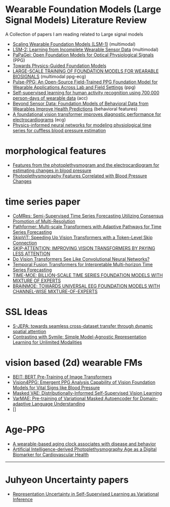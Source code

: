 # Wearable Foundation Models (Large Signal Models) Literature Review
A Collection of papers I am reading related to Large signal models 
- [Scaling Wearable Foundation Models (LSM-1)](https://arxiv.org/abs/2410.13638) (multimodal)
- [LSM-2: Learning from Incomplete Wearable Sensor Data](https://arxiv.org/pdf/2506.05321) (multimodal)
- [PaPaGei: Open Foundation Models for Optical Physiological Signals](https://openreview.net/forum?id=kYwTmlq6Vn) (PPG)
- [Towards Physics-Guided Foundation Models](https://arxiv.org/abs/2502.15013v1)
- [LARGE-SCALE TRAINING OF FOUNDATION MODELS FOR WEARABLE BIOSIGNALS](https://arxiv.org/abs/2312.05409) (multimodal ppg-ecg)
- [Pulse-PPG: An Open-Source Field-Trained PPG Foundation Model for Wearable Applications Across Lab and Field Settings](https://arxiv.org/abs/2502.01108v1) (ppg)
- [Self-supervised learning for human activity recognition using 700,000 person-days of wearable data](https://www.nature.com/articles/s41746-024-01062-3#further-reading) (acc)
- [Beyond Sensor Data: Foundation Models of Behavioral Data from Wearables Improve Health Predictions](https://openreview.net/forum?id=DtVVltU1ak) (behavioral features)
- [A foundational vision transformer improves diagnostic performance for electrocardiograms](https://www.nature.com/articles/s41746-023-00840-9) (ecg)
- [Physics-informed neural networks for modeling physiological time series for cuffless blood pressure estimation](https://www.nature.com/articles/s41746-023-00853-4#Sec2) 

# morphological features 
- [Features from the photoplethysmogram and the electrocardiogram for estimating changes in blood pressure](https://www.nature.com/articles/s41598-022-27170-2)
- [Photoplethysmography Features Correlated with Blood Pressure Changes](https://www.mdpi.com/2075-4418/14/20/2309)

# time series paper
- [CoMRes: Semi-Supervised Time Series Forecasting Utilizing Consensus Promotion of Multi-Resolution](https://openreview.net/forum?id=bRa4JLPzii&noteId=iI7xlVG9pG)
- [Pathformer: Multi-scale Transformers with Adaptive Pathways for Time Series Forecasting](https://arxiv.org/abs/2402.05956)
- [SkipViT: Speeding Up Vision Transformers with a Token-Level Skip Connection](https://arxiv.org/pdf/2401.15293)
- [SKIP-ATTENTION: IMPROVING VISION TRANSFORMERS BY PAYING LESS ATTENTION](https://openreview.net/pdf?id=vI95kcLAoU)
- [Do Vision Transformers See Like Convolutional Neural Networks?](https://proceedings.neurips.cc/paper/2021/file/652cf38361a209088302ba2b8b7f51e0-Paper.pdf)
- [Temporal Fusion Transformers for Interpretable Multi-horizon Time Series Forecasting](https://arxiv.org/pdf/1912.09363)
- [TIME-MOE: BILLION-SCALE TIME SERIES FOUNDATION MODELS WITH MIXTURE OF EXPERTS](https://arxiv.org/pdf/2409.16040)
- [BRAINMOE: TOWARDS UNIVERSAL EEG FOUNDATION MODELS WITH CHANNEL-WISE MIXTURE-OF-EXPERTS](https://openreview.net/attachment?id=hWyeiVFZ0q&name=pdf)

# SSL Ideas
- [S-JEPA: towards seamless cross-dataset transfer through dynamic spatial attention](https://arxiv.org/abs/2403.11772)
- [Contrasting with Symile: Simple Model-Agnostic Representation Learning for Unlimited Modalities](https://arxiv.org/pdf/2411.01053)

# vision based (2d) wearable FMs
- [BEIT: BERT Pre-Training of Image Transformers](https://arxiv.org/abs/2106.08254)
- [Vision4PPG: Emergent PPG Analysis Capability of Vision Foundation Models for Vital Signs like Blood Pressure](https://arxiv.org/abs/2510.10366)
- [Masked VAE: Distributionally-Informed Self-Supervised Vision Learning](https://openreview.net/forum?id=tt0SCefKQL&referrer=%5Bthe%20profile%20of%20Gabe%20Guo%5D(%2Fprofile%3Fid%3D~Gabe_Guo1))
- [VarMAE: Pre-training of Variational Masked Autoencoder for Domain-adaptive Language Understanding](https://arxiv.org/pdf/2211.00430)
- []

# Age-PPG
- [A wearable-based aging clock associates with disease and behavior](https://www.nature.com/articles/s41467-025-64275-4)
- [Artificial Intelligence-derived Photoplethysmography Age as a Digital Biomarker for Cardiovascular Health](https://arxiv.org/abs/2502.12990)


---

# Juhyeon Uncertainty papers
- [Representation Uncertainty in Self-Supervised Learning as Variational Inference](https://arxiv.org/pdf/2203.11437)

